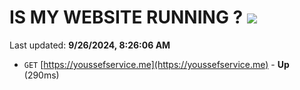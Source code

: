 # IS MY WEBSITE RUNNING ? [![](https://img.shields.io/static/v1?label=Sponsor&message=%E2%9D%A4&logo=GitHub&color=%23fe8e86)](https://github.com/sponsors/Youssef-Lehmam)

Last updated: **9/26/2024, 8:26:06 AM**

- `GET` [https://youssefservice.me](https://youssefservice.me) - **Up** (290ms)
